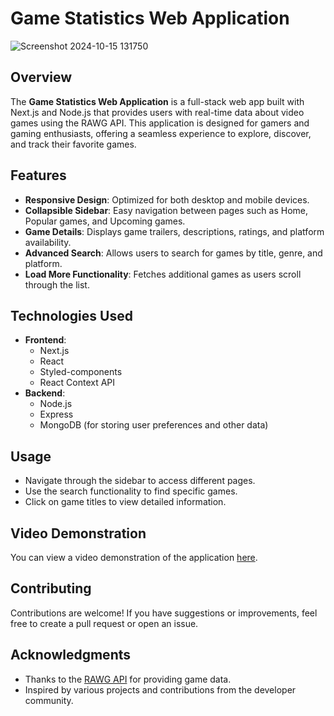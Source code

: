 # Game Statistics Web Application
![Screenshot 2024-10-15 131750](https://github.com/user-attachments/assets/d4842203-287e-46ef-92e3-c89fc3651ae5)
 
## Overview
The **Game Statistics Web Application** is a full-stack web app built with Next.js and Node.js that provides users with real-time data about video games using the RAWG API. This application is designed for gamers and gaming enthusiasts, offering a seamless experience to explore, discover, and track their favorite games.

## Features
- **Responsive Design**: Optimized for both desktop and mobile devices.
- **Collapsible Sidebar**: Easy navigation between pages such as Home, Popular games, and Upcoming games.
- **Game Details**: Displays game trailers, descriptions, ratings, and platform availability.
- **Advanced Search**: Allows users to search for games by title, genre, and platform.
- **Load More Functionality**: Fetches additional games as users scroll through the list.

## Technologies Used
- **Frontend**: 
  - Next.js
  - React
  - Styled-components
  - React Context API
- **Backend**: 
  - Node.js
  - Express 
  - MongoDB (for storing user preferences and other data)

## Usage
- Navigate through the sidebar to access different pages.
- Use the search functionality to find specific games.
- Click on game titles to view detailed information.

## Video Demonstration
You can view a video demonstration of the application [here](https://drive.google.com/file/d/1jGQzMEbWOfm2GSepOXWmexiTERwv32CI/view?usp=sharing).

## Contributing
Contributions are welcome! If you have suggestions or improvements, feel free to create a pull request or open an issue.

## Acknowledgments
- Thanks to the [RAWG API](https://rawg.io/apidocs) for providing game data.
- Inspired by various projects and contributions from the developer community.

